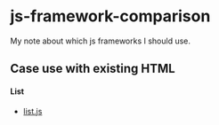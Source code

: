 # js-framework-comparison
My note about which js frameworks I should use.


## Case use with existing HTML

#### List
- [list.js](http://listjs.com/)
